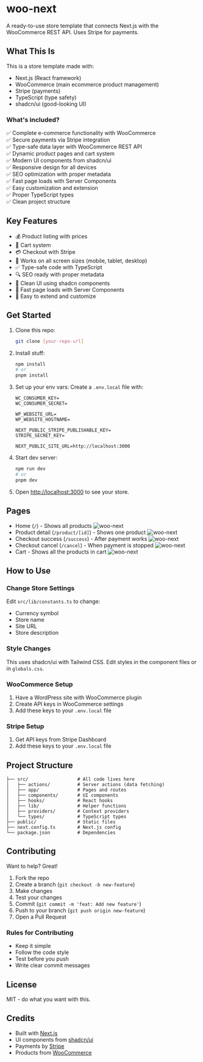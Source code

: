 # woo-next

A ready-to-use store template that connects Next.js with the WooCommerce REST API. Uses Stripe for payments.

## What This Is

This is a store template made with:
- Next.js (React framework)
- WooCommerce (main ecommerce product management)
- Stripe (payments)
- TypeScript (type safety)
- shadcn/ui (good-looking UI)

### What's included?

✅ Complete e-commerce functionality with WooCommerce<br>
✅ Secure payments via Stripe integration<br>
✅ Type-safe data layer with WooCommerce REST API<br>
✅ Dynamic product pages and cart system<br>
✅ Modern UI components from shadcn/ui<br>
✅ Responsive design for all devices<br>
✅ SEO optimization with proper metadata<br>
✅ Fast page loads with Server Components<br>
✅ Easy customization and extension<br>
✅ Proper TypeScript types<br>
✅ Clean project structure<br>

## Key Features

- 💰 Product listing with prices
- 🛒 Cart system
- 💳 Checkout with Stripe 
- 📱 Works on all screen sizes (mobile, tablet, desktop)
- ✅ Type-safe code with TypeScript
- 🔍 SEO ready with proper metadata
- 🎨 Clean UI using shadcn components
- 🚀 Fast page loads with Server Components
- 🧩 Easy to extend and customize

## Get Started

1. Clone this repo:
    ```bash
    git clone [your-repo-url]
    ```

2. Install stuff:
    ```bash
    npm install
    # or
    pnpm install
    ```

3. Set up your env vars:
Create a `.env.local` file with:
    ```
    WC_CONSUMER_KEY=
    WC_CONSUMER_SECRET=

    WP_WEBSITE_URL=
    WP_WEBSITE_HOSTNAME=

    NEXT_PUBLIC_STRIPE_PUBLISHABLE_KEY=
    STRIPE_SECRET_KEY=

    NEXT_PUBLIC_SITE_URL=http://localhost:3000
    ```

4. Start dev server:
    ```bash
    npm run dev
    # or
    pnpm dev
    ```

5. Open [http://localhost:3000](http://localhost:3000) to see your store.

## Pages

- Home (`/`) - Shows all products
![woo-next](/public/home.png)
- Product detail (`/product/[id]`) - Shows one product
![woo-next](/public/product_id.png)
- Checkout success (`/success`) - After payment works
![woo-next](/public/success.png)
- Checkout cancel (`/cancel`) - When payment is stopped
![woo-next](/public/cancel.png)
- Cart - Shows all the products in cart
![woo-next](/public/cart.png)

## How to Use

### Change Store Settings

Edit `src/lib/constants.ts` to change:
- Currency symbol
- Store name
- Site URL
- Store description

### Style Changes

This uses shadcn/ui with Tailwind CSS. Edit styles in the component files or in `globals.css`.

### WooCommerce Setup

1. Have a WordPress site with WooCommerce plugin
2. Create API keys in WooCommerce settings
3. Add these keys to your `.env.local` file

### Stripe Setup

1. Get API keys from Stripe Dashboard
2. Add these keys to your `.env.local` file

## Project Structure

```
├── src/                  # All code lives here
│   ├── actions/          # Server actions (data fetching)
│   ├── app/              # Pages and routes
│   ├── components/       # UI components
│   ├── hooks/            # React hooks
│   ├── lib/              # Helper functions
│   ├── providers/        # Context providers
│   └── types/            # TypeScript types
├── public/               # Static files
├── next.config.ts        # Next.js config
└── package.json          # Dependencies
```

## Contributing

Want to help? Great!

1. Fork the repo
2. Create a branch (`git checkout -b new-feature`)
3. Make changes
4. Test your changes
5. Commit (`git commit -m 'feat: Add new feature'`)
6. Push to your branch (`git push origin new-feature`)
7. Open a Pull Request

### Rules for Contributing

- Keep it simple
- Follow the code style
- Test before you push
- Write clear commit messages

## License

MIT - do what you want with this.

## Credits

- Built with [Next.js](https://nextjs.org/)
- UI components from [shadcn/ui](https://ui.shadcn.com/)
- Payments by [Stripe](https://stripe.com)
- Products from [WooCommerce](https://woocommerce.com/)